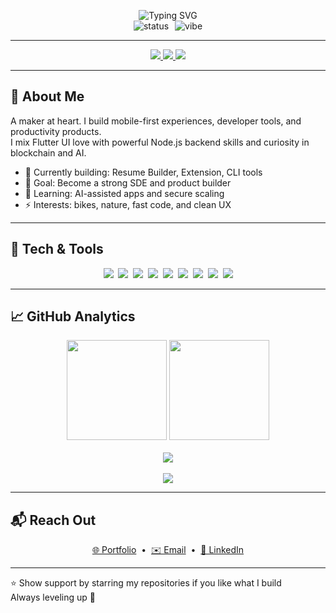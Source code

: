 <!-- ===================== -->
<!--  Urjit Upadhyay README -->
<!-- ===================== -->

<p align="center">
  <img src="https://readme-typing-svg.demolab.com?font=Inter&size=36&duration=3000&pause=700&color=00A9FF&center=true&vCenter=true&width=820&lines=Hi+there%2C+I%27m+Urjit+Upadhyay;Flutter+%26+Blockchain+Developer;Building+Impactful+Products" alt="Typing SVG"/>

  <br/>
  <img src="https://img.shields.io/badge/Status-Building%20Daily-0ea5e9?style=for-the-badge" alt="status" />
  <img src="https://badgen.net/badge/icon/✨?icon=star&label=Vibe" alt="vibe" style="margin-left:6px"/>
</p>

---

<p align="center">
  <a href="https://urjitupadhyayportfolioo-five.vercel.app/" title="Portfolio">
    <img src="https://img.shields.io/badge/Portfolio-View%20Site-1e293b?style=for-the-badge&logo=vercel" />
  </a>
  <a href="https://www.linkedin.com/in/urjit-upadhyay](https://www.linkedin.com/in/urjit-upadhyay-049428236/" title="LinkedIn">
    <img src="https://img.shields.io/badge/LinkedIn-Connect-0077B5?style=for-the-badge&logo=linkedin" />
  </a>
  <a href="https://github.com/Urjit-Upadhyay" title="GitHub">
    <img src="https://img.shields.io/badge/GitHub-Profile-181717?style=for-the-badge&logo=github" />
  </a>
</p>

---

## 💫 About Me

A maker at heart. I build mobile-first experiences, developer tools, and productivity products.  
I mix Flutter UI love with powerful Node.js backend skills and curiosity in blockchain and AI.

- 🔭 Currently building: Resume Builder, Extension, CLI tools  
- 🎯 Goal: Become a strong SDE and product builder  
- 🌱 Learning: AI-assisted apps and secure scaling  
- ⚡ Interests: bikes, nature, fast code, and clean UX

---

## 🧰 Tech & Tools

<p align="center">
  <img src="https://img.shields.io/badge/Flutter-02569B?logo=flutter&logoColor=white&style=flat-square" />&nbsp;
  <img src="https://img.shields.io/badge/Dart-0175C2?logo=dart&logoColor=white&style=flat-square" />&nbsp;
  <img src="https://img.shields.io/badge/React-20232A?logo=react&logoColor=61DAFB&style=flat-square" />&nbsp;
  <img src="https://img.shields.io/badge/Next.js-000000?logo=nextdotjs&logoColor=white&style=flat-square" />&nbsp;
  <img src="https://img.shields.io/badge/Node.js-339933?logo=node.js&logoColor=white&style=flat-square" />&nbsp;
  <img src="https://img.shields.io/badge/JavaScript-F7DF1E?logo=javascript&logoColor=black&style=flat-square" />&nbsp;
  <img src="https://img.shields.io/badge/MongoDB-47A248?logo=mongodb&logoColor=white&style=flat-square" />&nbsp;
  <img src="https://img.shields.io/badge/Firebase-FFCA28?logo=firebase&logoColor=black&style=flat-square" />&nbsp;
  <img src="https://img.shields.io/badge/Vercel-000000?logo=vercel&logoColor=white&style=flat-square" />
</p>

---

## 📈 GitHub Analytics

<p align="center">
  <img src="https://github-readme-stats.vercel.app/api?username=urjitupadhya&show_icons=true&count_private=true&theme=radical&hide_border=true" height="160"/>
  <img src="https://github-readme-streak-stats.herokuapp.com?user=urjitupadhya&theme=radical&hide_border=true" height="160"/>
  <br/><br/>
  <img src="https://github-readme-activity-graph.vercel.app/graph?username=urjitupadhya&theme=react-dark&hide_border=true"/>
  <br/><br/>
  <img src="https://komarev.com/ghpvc/?username=urjitupadhya&style=flat-square&color=blue" />
</p>

---

## 📬 Reach Out

<p align="center">
  <a href="https://urjitupadhyayportfolioo-five.vercel.app/">🌐 Portfolio</a> &nbsp;•&nbsp;
  <a href="mailto:urjit@example.com">✉️ Email</a> &nbsp;•&nbsp;
  <a href="https://www.linkedin.com/in/urjit-upadhyay">🔗 LinkedIn</a>
</p>

---

⭐ Show support by starring my repositories if you like what I build  
Always leveling up 🤝
